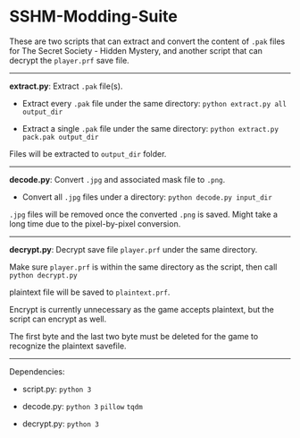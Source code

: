 # SSHM-Modding-Suite

These are two scripts that can extract and convert the content of ```.pak``` files for The Secret Society - Hidden Mystery, and another script that can decrypt the ```player.prf``` save file.

---

**extract.py**: Extract ```.pak``` file(s).

 - Extract every ```.pak``` file under the same directory: ```python extract.py all output_dir```

 - Extract a single ```.pak``` file under the same directory: ```python extract.py pack.pak output_dir```

Files will be extracted to ```output_dir``` folder.

---

**decode.py**: Convert ```.jpg``` and associated mask file to ```.png```.

 - Convert all ```.jpg``` files under a directory: ```python decode.py input_dir```
 
```.jpg``` files will be removed once the converted ```.png``` is saved. Might take a long time due to the pixel-by-pixel conversion.

---

**decrypt.py**: Decrypt save file ```player.prf``` under the same directory.

Make sure ```player.prf``` is within the same directory as the script, then call ```python decrypt.py```

plaintext file will be saved to ```plaintext.prf```. 

Encrypt is currently unnecessary as the game accepts plaintext, but the script can encrypt as well.

The first byte and the last two byte must be deleted for the game to recognize the plaintext savefile.

---
 
Dependencies:

 - script.py: ```python 3```
 
 - decode.py: ```python 3``` ```pillow``` ```tqdm```
 
 - decrypt.py: ```python 3```
